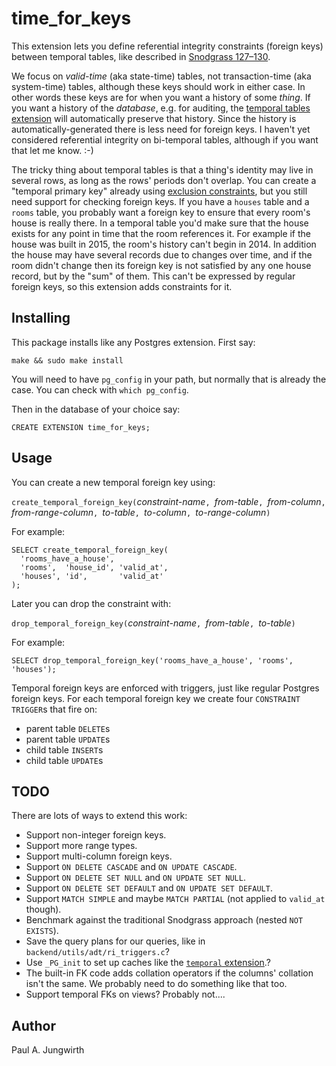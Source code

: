 time\_for\_keys
===============

This extension lets you define referential integrity constraints (foreign keys)
between temporal tables,
like described in [Snodgrass 127&ndash;130](https://www2.cs.arizona.edu/~rts/publications.html).

We focus on *valid-time* (aka state-time) tables, not transaction-time (aka system-time) tables,
although these keys should work in either case.
In other words these keys are for when you want a history of some *thing*.
If you want a history of the *database*, e.g. for auditing,
the [temporal tables extension](https://pgxn.org/dist/temporal_tables/)
will automatically preserve that history.
Since the history is automatically-generated there is less need for foreign keys.
I haven't yet considered referential integrity on bi-temporal tables,
although if you want that let me know. :-)

The tricky thing about temporal tables is that a thing's identity may live in several rows,
as long as the rows' periods don't overlap.
You can create a "temporal primary key" already
using [exclusion constraints](https://www.postgresql.org/docs/current/static/rangetypes.html#RANGETYPES-CONSTRAINT),
but you still need support for checking foreign keys.
If you have a `houses` table and a `rooms` table,
you probably want a foreign key to ensure that every room's house is really there.
In a temporal table you'd make sure that the house exists
for any point in time that the room references it.
For example if the house was built in 2015,
the room's history can't begin in 2014.
In addition the house may have several records due to changes over time,
and if the room didn't change then its foreign key is not satisfied by any one house record,
but by the "sum" of them.
This can't be expressed by regular foreign keys,
so this extension adds constraints for it.


Installing
----------

This package installs like any Postgres extension. First say:

    make && sudo make install

You will need to have `pg_config` in your path,
but normally that is already the case.
You can check with `which pg_config`.

Then in the database of your choice say:

    CREATE EXTENSION time_for_keys;


Usage
-----

You can create a new temporal foreign key using:

`create_temporal_foreign_key(`*constraint-name*`, `*from-table*`, `*from-column*`, `*from-range-column*`, `*to-table*`, `*to-column*`, `*to-range-column*`)`

For example:

    SELECT create_temporal_foreign_key(
      'rooms_have_a_house',
      'rooms',  'house_id', 'valid_at',
      'houses', 'id',       'valid_at'
    );

Later you can drop the constraint with:

`drop_temporal_foreign_key(`*constraint-name*`, `*from-table*`, `*to-table*`)`

For example:

    SELECT drop_temporal_foreign_key('rooms_have_a_house', 'rooms', 'houses');

Temporal foreign keys are enforced with triggers,
just like regular Postgres foreign keys.
For each temporal foreign key we create four `CONSTRAINT TRIGGER`s that fire on:

  - parent table `DELETE`s
  - parent table `UPDATE`s
  - child table `INSERT`s
  - child table `UPDATE`s


TODO
----

There are lots of ways to extend this work:

- Support non-integer foreign keys.
- Support more range types.
- Support multi-column foreign keys.
- Support `ON DELETE CASCADE` and `ON UPDATE CASCADE`.
- Support `ON DELETE SET NULL` and `ON UPDATE SET NULL`.
- Support `ON DELETE SET DEFAULT` and `ON UPDATE SET DEFAULT`.
- Support `MATCH SIMPLE` and maybe `MATCH PARTIAL` (not applied to `valid_at` though).
- Benchmark against the traditional Snodgrass approach (nested `NOT EXISTS`).
- Save the query plans for our queries, like in `backend/utils/adt/ri_triggers.c`?
- Use `_PG_init` to set up caches like the [`temporal` extension](https://github.com/arkhipov/temporal_tables).?
- The built-in FK code adds collation operators if the columns' collation isn't the same. We probably need to do something like that too.
- Support temporal FKs on views? Probably not....


Author
------

Paul A. Jungwirth

